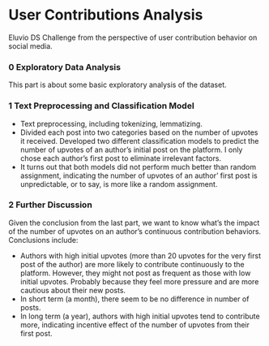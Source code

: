 # User Contributions Analysis
Eluvio DS Challenge from the perspective of user contribution behavior on social media.

### 0 Exploratory Data Analysis

This part is about some basic exploratory analysis of the dataset.

### 1 Text Preprocessing and Classification Model

- Text preprocessing, including tokenizing, lemmatizing.
- Divided each post into two categories based on the number of upvotes it received. Developed two different classification models to predict the number of upvotes of an author’s initial post on the platform. I only chose each author’s first post to eliminate irrelevant factors.
- It turns out that both models did not perform much better than random assignment, indicating the number of upvotes of an author’ first post is unpredictable, or to say, is more like a random assignment.

### 2 Further Discussion

Given the conclusion from the last part, we want to know what’s the impact of the number of upvotes on an author’s continuous contribution behaviors. Conclusions include:

- Authors with high initial upvotes (more than 20 upvotes for the very first post of the author) are more likely to contribute continuously to the platform. However, they might not post as frequent as those with low initial upvotes. Probably because they feel more pressure and are more cautious about their new posts.
- In short term (a month), there seem to be no difference in number of posts.
- In long term (a year), authors with high initial upvotes tend to contribute more, indicating incentive effect of the number of upvotes from their first post.
